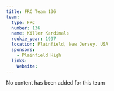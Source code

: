 ```yaml
---
title: FRC Team 136
team:
  type: FRC
  number: 136
  name: Killer Kardinals
  rookie_year: 1997
  location: Plainfield, New Jersey, USA
  sponsors:
    - Plainfield High
  links:
    Website: 
---
```

No content has been added for this team
